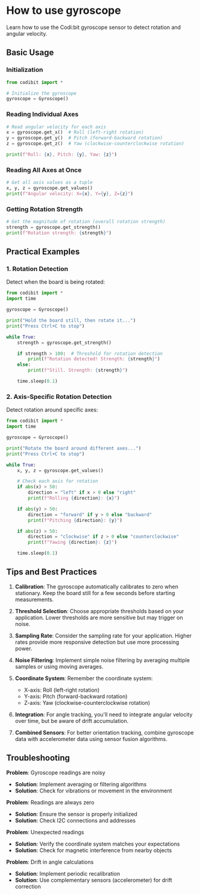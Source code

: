 # How to use gyroscope

Learn how to use the Codi:bit gyroscope sensor to detect rotation and angular velocity.

## Basic Usage

### Initialization

```python
from codibit import *

# Initialize the gyroscope
gyroscope = Gyroscope()
```

### Reading Individual Axes

```python
# Read angular velocity for each axis
x = gyroscope.get_x()  # Roll (left-right rotation)
y = gyroscope.get_y()  # Pitch (forward-backward rotation)
z = gyroscope.get_z()  # Yaw (clockwise-counterclockwise rotation)

print(f"Roll: {x}, Pitch: {y}, Yaw: {z}")
```

### Reading All Axes at Once

```python
# Get all axis values as a tuple
x, y, z = gyroscope.get_values()
print(f"Angular velocity: X={x}, Y={y}, Z={z}")
```

### Getting Rotation Strength

```python
# Get the magnitude of rotation (overall rotation strength)
strength = gyroscope.get_strength()
print(f"Rotation strength: {strength}")
```

## Practical Examples

### 1. Rotation Detection

Detect when the board is being rotated:

```python
from codibit import *
import time

gyroscope = Gyroscope()

print("Hold the board still, then rotate it...")
print("Press Ctrl+C to stop")

while True:
    strength = gyroscope.get_strength()

    if strength > 100:  # Threshold for rotation detection
        print(f"Rotation detected! Strength: {strength}")
    else:
        print(f"Still. Strength: {strength}")

    time.sleep(0.1)
```

### 2. Axis-Specific Rotation Detection

Detect rotation around specific axes:

```python
from codibit import *
import time

gyroscope = Gyroscope()

print("Rotate the board around different axes...")
print("Press Ctrl+C to stop")

while True:
    x, y, z = gyroscope.get_values()

    # Check each axis for rotation
    if abs(x) > 50:
        direction = "left" if x > 0 else "right"
        print(f"Rolling {direction}: {x}")

    if abs(y) > 50:
        direction = "forward" if y > 0 else "backward"
        print(f"Pitching {direction}: {y}")

    if abs(z) > 50:
        direction = "clockwise" if z > 0 else "counterclockwise"
        print(f"Yawing {direction}: {z}")

    time.sleep(0.1)
```



## Tips and Best Practices

1. **Calibration**: The gyroscope automatically calibrates to zero when stationary. Keep the board still for a few seconds before starting measurements.

2. **Threshold Selection**: Choose appropriate thresholds based on your application. Lower thresholds are more sensitive but may trigger on noise.

3. **Sampling Rate**: Consider the sampling rate for your application. Higher rates provide more responsive detection but use more processing power.

4. **Noise Filtering**: Implement simple noise filtering by averaging multiple samples or using moving averages.

5. **Coordinate System**: Remember the coordinate system:
   - X-axis: Roll (left-right rotation)
   - Y-axis: Pitch (forward-backward rotation)
   - Z-axis: Yaw (clockwise-counterclockwise rotation)

6. **Integration**: For angle tracking, you'll need to integrate angular velocity over time, but be aware of drift accumulation.

7. **Combined Sensors**: For better orientation tracking, combine gyroscope data with accelerometer data using sensor fusion algorithms.

## Troubleshooting

**Problem**: Gyroscope readings are noisy
- **Solution**: Implement averaging or filtering algorithms
- **Solution**: Check for vibrations or movement in the environment

**Problem**: Readings are always zero
- **Solution**: Ensure the sensor is properly initialized
- **Solution**: Check I2C connections and addresses

**Problem**: Unexpected readings
- **Solution**: Verify the coordinate system matches your expectations
- **Solution**: Check for magnetic interference from nearby objects

**Problem**: Drift in angle calculations
- **Solution**: Implement periodic recalibration
- **Solution**: Use complementary sensors (accelerometer) for drift correction